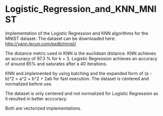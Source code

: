 # Logistic_Regression_and_KNN_MNIST

Implementation of the Logistic Regression and KNN algorithms for the MNIST dataset.
The dataset can be downloaded here: http://yann.lecun.com/exdb/mnist/

The distance metric used in KNN is the euclidean distance. KNN achieves an accuracy of 97.3 % for k = 3.
Logistic Regression achieves an accuracy of around 85% and saturates after a 40 iterations.

KNN and implemented by using batching and the expanded form of (a - b)^2 = a^2 + b^2 + 2ab for fast execution. The dataset is centered and normalized before use.

The dataset is only centered and not normalized for Logistic Regression as it resulted in better acccuracy.

Both are vectorized implementations.

